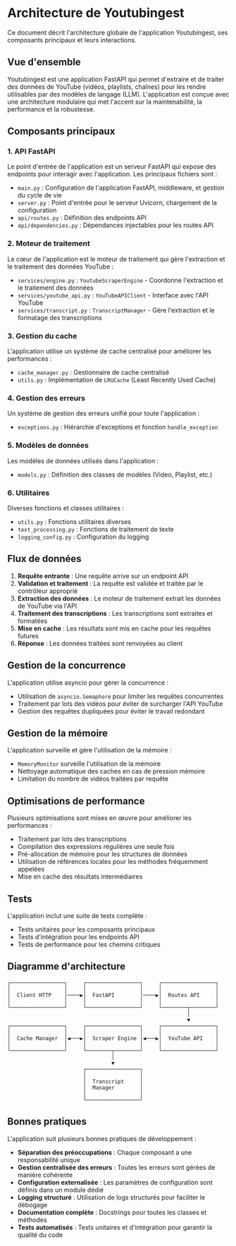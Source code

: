 # Architecture de Youtubingest

Ce document décrit l'architecture globale de l'application Youtubingest, ses composants principaux et leurs interactions.

## Vue d'ensemble

Youtubingest est une application FastAPI qui permet d'extraire et de traiter des données de YouTube (vidéos, playlists, chaînes) pour les rendre utilisables par des modèles de langage (LLM). L'application est conçue avec une architecture modulaire qui met l'accent sur la maintenabilité, la performance et la robustesse.

## Composants principaux

### 1. API FastAPI

Le point d'entrée de l'application est un serveur FastAPI qui expose des endpoints pour interagir avec l'application. Les principaux fichiers sont :

- `main.py` : Configuration de l'application FastAPI, middleware, et gestion du cycle de vie
- `server.py` : Point d'entrée pour le serveur Uvicorn, chargement de la configuration
- `api/routes.py` : Définition des endpoints API
- `api/dependencies.py` : Dépendances injectables pour les routes API

### 2. Moteur de traitement

Le cœur de l'application est le moteur de traitement qui gère l'extraction et le traitement des données YouTube :

- `services/engine.py` : `YoutubeScraperEngine` - Coordonne l'extraction et le traitement des données
- `services/youtube_api.py` : `YouTubeAPIClient` - Interface avec l'API YouTube
- `services/transcript.py` : `TranscriptManager` - Gère l'extraction et le formatage des transcriptions

### 3. Gestion du cache

L'application utilise un système de cache centralisé pour améliorer les performances :

- `cache_manager.py` : Gestionnaire de cache centralisé
- `utils.py` : Implémentation de `LRUCache` (Least Recently Used Cache)

### 4. Gestion des erreurs

Un système de gestion des erreurs unifié pour toute l'application :

- `exceptions.py` : Hiérarchie d'exceptions et fonction `handle_exception`

### 5. Modèles de données

Les modèles de données utilisés dans l'application :

- `models.py` : Définition des classes de modèles (Video, Playlist, etc.)

### 6. Utilitaires

Diverses fonctions et classes utilitaires :

- `utils.py` : Fonctions utilitaires diverses
- `text_processing.py` : Fonctions de traitement de texte
- `logging_config.py` : Configuration du logging

## Flux de données

1. **Requête entrante** : Une requête arrive sur un endpoint API
2. **Validation et traitement** : La requête est validée et traitée par le contrôleur approprié
3. **Extraction des données** : Le moteur de traitement extrait les données de YouTube via l'API
4. **Traitement des transcriptions** : Les transcriptions sont extraites et formatées
5. **Mise en cache** : Les résultats sont mis en cache pour les requêtes futures
6. **Réponse** : Les données traitées sont renvoyées au client

## Gestion de la concurrence

L'application utilise asyncio pour gérer la concurrence :

- Utilisation de `asyncio.Semaphore` pour limiter les requêtes concurrentes
- Traitement par lots des vidéos pour éviter de surcharger l'API YouTube
- Gestion des requêtes dupliquées pour éviter le travail redondant

## Gestion de la mémoire

L'application surveille et gère l'utilisation de la mémoire :

- `MemoryMonitor` surveille l'utilisation de la mémoire
- Nettoyage automatique des caches en cas de pression mémoire
- Limitation du nombre de vidéos traitées par requête

## Optimisations de performance

Plusieurs optimisations sont mises en œuvre pour améliorer les performances :

- Traitement par lots des transcriptions
- Compilation des expressions régulières une seule fois
- Pré-allocation de mémoire pour les structures de données
- Utilisation de références locales pour les méthodes fréquemment appelées
- Mise en cache des résultats intermédiaires

## Tests

L'application inclut une suite de tests complète :

- Tests unitaires pour les composants principaux
- Tests d'intégration pour les endpoints API
- Tests de performance pour les chemins critiques

## Diagramme d'architecture

```
┌─────────────────┐     ┌─────────────────┐     ┌─────────────────┐
│                 │     │                 │     │                 │
│  Client HTTP    │────▶│  FastAPI        │────▶│  Routes API     │
│                 │     │                 │     │                 │
└─────────────────┘     └─────────────────┘     └────────┬────────┘
                                                         │
                                                         ▼
┌─────────────────┐     ┌─────────────────┐     ┌─────────────────┐
│                 │     │                 │     │                 │
│  Cache Manager  │◀───▶│  Scraper Engine │◀───▶│  YouTube API    │
│                 │     │                 │     │                 │
└─────────────────┘     └────────┬────────┘     └─────────────────┘
                                 │
                                 ▼
                        ┌─────────────────┐
                        │                 │
                        │  Transcript     │
                        │  Manager        │
                        │                 │
                        └─────────────────┘
```

## Bonnes pratiques

L'application suit plusieurs bonnes pratiques de développement :

- **Séparation des préoccupations** : Chaque composant a une responsabilité unique
- **Gestion centralisée des erreurs** : Toutes les erreurs sont gérées de manière cohérente
- **Configuration externalisée** : Les paramètres de configuration sont définis dans un module dédié
- **Logging structuré** : Utilisation de logs structurés pour faciliter le débogage
- **Documentation complète** : Docstrings pour toutes les classes et méthodes
- **Tests automatisés** : Tests unitaires et d'intégration pour garantir la qualité du code
